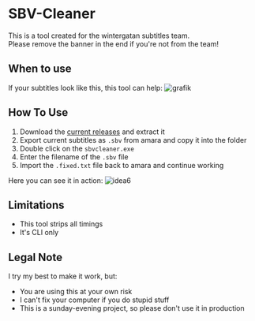 # SBV-Cleaner
This is a tool created for the wintergatan subtitles team.  
Please remove the banner in the end if you're not from the team!

## When to use
If your subtitles look like this, this tool can help:
![grafik](https://user-images.githubusercontent.com/18314920/110988713-33e32780-8371-11eb-95de-efb91b24a7f6.png)

## How To Use
1. Download the [current releases](https://github.com/ChrisgammaDE/SBV-Cleaner/releases) and extract it
2. Export current subtitles as `.sbv` from amara and copy it into the folder
3. Double click on the `sbvcleaner.exe`
4. Enter the filename of the `.sbv` file
5. Import the `.fixed.txt` file back to amara and continue working

Here you can see it in action:
![idea6](https://user-images.githubusercontent.com/18314920/110993814-15345f00-8378-11eb-94fd-af237e14f05d.gif)



## Limitations
- This tool strips all timings
- It's CLI only



## Legal Note
I try my best to make it work, but:
- You are using this at your own risk
- I can't fix your computer if you do stupid stuff
- This is a sunday-evening project, so please don't use it in production
